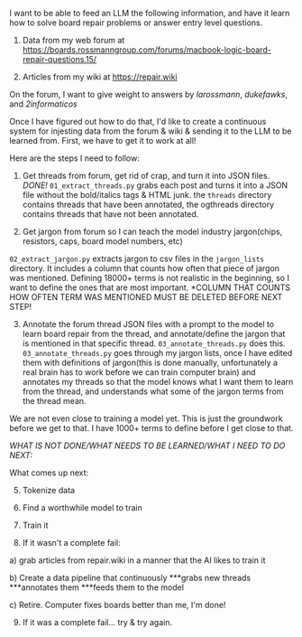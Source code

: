 I want to be able to feed an LLM the following information, and have it learn how to solve board repair problems or answer entry level questions.

1) Data from my web forum at https://boards.rossmanngroup.com/forums/macbook-logic-board-repair-questions.15/

2) Articles from my wiki at https://repair.wiki

On the forum, I want to give weight to answers by *larossmann*, *dukefawks*, and *2informaticos*

Once I have figured out how to do that, I'd like to create a continuous system for injesting data from the forum & wiki & sending it to the LLM to be learned from. First, we have to get it to work at all!

Here are the steps I need to follow:

1. Get threads from forum, get rid of crap, and turn it into JSON files. *DONE!* `01_extract_threads.py` grabs each post and turns it into a JSON file without the bold/italics tags & HTML junk. the `threads` directory contains threads that have been annotated, the ogthreads directory contains threads that have not been annotated. 

2. Get jargon from forum so I can teach the model industry jargon(chips, resistors, caps, board model numbers, etc)

`02_extract_jargon.py` extracts jargon to csv files in the `jargon_lists` directory. It includes a column that counts how often that piece of jargon was mentioned. Defining 18000+ terms is not realistic in the beginning, so I want to define the ones that are most important. *COLUMN THAT COUNTS HOW OFTEN TERM WAS MENTIONED MUST BE DELETED BEFORE NEXT STEP!

3. Annotate the forum thread JSON files with a prompt to the model to learn board repair from the thread, and annotate/define the jargon that is mentioned in that specific thread. `03_annotate_threads.py` does this. `03_annotate_threads.py` goes through my jargon lists, once I have edited them with definitions of jargon(this is done manually, unfortunately a real brain has to work before we can train computer brain) and annotates my threads so that the model knows what I want them to learn from the thread, and understands what some of the jargon terms from the thread mean.

We are not even close to training a model yet. This is just the groundwork before we get to that. I have 1000+ terms to define before I get close to that. 

*WHAT IS NOT DONE/WHAT NEEDS TO BE LEARNED/WHAT I NEED TO DO NEXT:*

What comes up next: 

5. Tokenize data

6. Find a worthwhile model to train

7. Train it

8. If it wasn't a complete fail:

a) grab articles from repair.wiki in a manner that the AI likes to train it

b) Create a data pipeline that continuously
	***grabs new threads
	***annotates them
	***feeds them to the model

c) Retire. Computer fixes boards better than me, I'm done!

9. If it was a complete fail... try & try again.